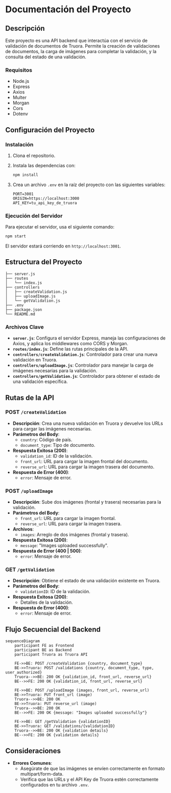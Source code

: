 # Documentación del Proyecto

## Descripción

Este proyecto es una API backend que interactúa con el servicio de validación de documentos de Truora. Permite la creación de validaciones de documentos, la carga de imágenes para completar la validación, y la consulta del estado de una validación.

### Requisitos

- Node.js
- Express
- Axios
- Multer
- Morgan
- Cors
- Dotenv

## Configuración del Proyecto

### Instalación

1. Clona el repositorio.
2. Instala las dependencias con:

   ```bash
   npm install
   ```

3. Crea un archivo `.env` en la raíz del proyecto con las siguientes variables:

   ```plaintext
   PORT=3001
   ORIGIN=https://localhost:3000
   API_KEY=tu_api_key_de_truora
   ```

### Ejecución del Servidor

Para ejecutar el servidor, usa el siguiente comando:

```bash
npm start
```

El servidor estará corriendo en `http://localhost:3001`.

## Estructura del Proyecto

```plaintext
├── server.js
├── routes
│   └── index.js
├── controllers
│   ├── createValidation.js
│   ├── uploadImage.js
│   └── getValidation.js
├── .env
├── package.json
└── README.md
```

### Archivos Clave

- **`server.js`**: Configura el servidor Express, maneja las configuraciones de Axios, y aplica los middlewares como CORS y Morgan.
- **`routes/index.js`**: Define las rutas principales de la API.
- **`controllers/createValidation.js`**: Controlador para crear una nueva validación en Truora.
- **`controllers/uploadImage.js`**: Controlador para manejar la carga de imágenes necesarias para la validación.
- **`controllers/getValidation.js`**: Controlador para obtener el estado de una validación específica.

## Rutas de la API

### POST `/createValidation`

- **Descripción**: Crea una nueva validación en Truora y devuelve los URLs para cargar las imágenes necesarias.
- **Parámetros del Body**:
  - `country`: Código de país.
  - `document_type`: Tipo de documento.
- **Respuesta Exitosa (200)**:
  - `validation_id`: ID de la validación.
  - `front_url`: URL para cargar la imagen frontal del documento.
  - `reverse_url`: URL para cargar la imagen trasera del documento.
- **Respuesta de Error (400)**:
  - `error`: Mensaje de error.

### POST `/uploadImage`

- **Descripción**: Sube dos imágenes (frontal y trasera) necesarias para la validación.
- **Parámetros del Body**:
  - `front_url`: URL para cargar la imagen frontal.
  - `reverse_url`: URL para cargar la imagen trasera.
- **Archivos**:
  - `images`: Arreglo de dos imágenes (frontal y trasera).
- **Respuesta Exitosa (200)**:
  - `message`: "Images uploaded successfully".
- **Respuesta de Error (400 | 500)**:
  - `error`: Mensaje de error.

### GET `/getValidation`

- **Descripción**: Obtiene el estado de una validación existente en Truora.
- **Parámetros del Body**:
  - `validationID`: ID de la validación.
- **Respuesta Exitosa (200)**:
  - Detalles de la validación.
- **Respuesta de Error (400)**:
  - `error`: Mensaje de error.

## Flujo Secuencial del Backend

```mermaid
sequenceDiagram
    participant FE as Frontend
    participant BE as Backend
    participant Truora as Truora API

    FE->>BE: POST /createValidation {country, document_type}
    BE->>Truora: POST /validations {country, document_type, type, user_authorized}
    Truora-->>BE: 200 OK {validation_id, front_url, reverse_url}
    BE-->>FE: 200 OK {validation_id, front_url, reverse_url}

    FE->>BE: POST /uploadImage (images, front_url, reverse_url)
    BE->>Truora: PUT front_url (image)
    Truora-->>BE: 200 OK
    BE->>Truora: PUT reverse_url (image)
    Truora-->>BE: 200 OK
    BE-->>FE: 200 OK {message: "Images uploaded successfully"}

    FE->>BE: GET /getValidation {validationID}
    BE->>Truora: GET /validations/{validationID}
    Truora-->>BE: 200 OK {validation details}
    BE-->>FE: 200 OK {validation details}
```

## Consideraciones

- **Errores Comunes**:
  - Asegúrate de que las imágenes se envíen correctamente en formato multipart/form-data.
  - Verifica que las URLs y el API Key de Truora estén correctamente configurados en tu archivo `.env`.